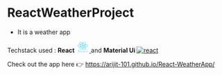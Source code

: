 # ReactWeatherProject
- It is a weather app

Techstack used : 
<b>React</b> <a href="https://reactjs.org/" target="_blank" rel="noreferrer"> <img src="https://raw.githubusercontent.com/devicons/devicon/master/icons/react/react-original-wordmark.svg" alt="react" width="30" height="25"/> </a> and 
<b>Material Ui </b> <a href="https://mui.com/" target="_blank" rel="noreferrer"> <img src="https://img.icons8.com/color/344/material-ui.png" alt="react" width="30" height="25"/> </a> 

Check out the app here &#x1F449; https://arijit-101.github.io/React-WeatherApp/
